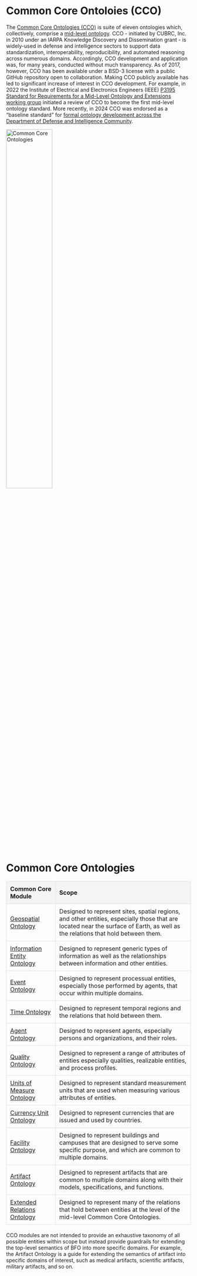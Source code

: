 <html lang="en">
<head>
    <meta charset="UTF-8">
    <meta name="viewport" content="width=device-width, initial-scale=1.0">
    <title>Common Core Ontoloies (CCO)</title>
        <style>
        table {
            width: 100%;
            border-collapse: collapse;
            margin-bottom: 20px;
        }
        th, td {
            padding: 10px;
            border: 1px solid #ddd;
            text-align: left;
        }
        th {
            background-color: #f4f4f4;
        }
    </style>
</head>
<body>
    <h1>Common Core Ontoloies (CCO)</h1>
    <p>The <a href="https://github.com/CommonCoreOntology" target="_blank">Common Core Ontologies (CCO)</a> is suite of eleven ontologies which, collectively, comprise a <a href="https://arxiv.org/pdf/2404.17757" target="_blank">mid-level ontology</a>. CCO - initiated by CUBRC, Inc. in 2010 under an IARPA Knowledge Discovery and Dissemination grant - is widely-used in defense and intelligence sectors to support data standardization, interoperability, reproducibility, and automated reasoning across numerous domains. Accordingly, CCO development and application was, for many years, conducted without much transparency. As of 2017, however, CCO has been available under a BSD-3 license with a public GitHub repository open to collaboration. Making CCO publicly available has led to significant increase of interest in CCO development. For example, in 2022 the Institute of Electrical and Electronics Engineers (IEEE) <a href="https://standards.ieee.org/ieee/3195/11025/" target="_blank">P3195 Standard for Requirements for a Mid-Level Ontology and Extensions working group</a> initiated a review of CCO to become the first mid-level ontology standard. More recently, in 2024 CCO was endorsed as a “baseline standard” for <a href="https://www.buffalo.edu/ubnow/stories/2024/03/smith-ontology-standard.html" target="_blank">formal ontology development across the Department of Defense and Intelligence Community</a>. 
     <div class="center-text"><img src="https://github.com/CommonCoreOntology/cco-webpage/main/docs/assets/logos/BFO-CCO.png" alt="Common Core Ontologies" style="width:50%;"></div>
<h1>Common Core Ontologies</h1>
    <table>
        <thead>
            <tr>
                <th>Common Core Module</th>
                <th>Scope</th>
            </tr>
        </thead>
        <tbody>
            <tr>
                <td><a href="#">Geospatial Ontology</a></td>
                <td>Designed to represent sites, spatial regions, and other entities, especially those that are located near the surface of Earth, as well as the relations that hold between them.</td>
            </tr>
            <tr>
                <td><a href="#">Information Entity Ontology</a></td>
                <td>Designed to represent generic types of information as well as the relationships between information and other entities.</td>
            </tr>
            <tr>
                <td><a href="#">Event Ontology</a></td>
                <td>Designed to represent processual entities, especially those performed by agents, that occur within multiple domains.</td>
            </tr>
            <tr>
                <td><a href="#">Time Ontology</a></td>
                <td>Designed to represent temporal regions and the relations that hold between them.</td>
            </tr>
            <tr>
                <td><a href="#">Agent Ontology</a></td>
                <td>Designed to represent agents, especially persons and organizations, and their roles.</td>
            </tr>
            <tr>
                <td><a href="#">Quality Ontology</a></td>
                <td>Designed to represent a range of attributes of entities especially qualities, realizable entities, and process profiles.</td>
            </tr>
            <tr>
                <td><a href="#">Units of Measure Ontology</a></td>
                <td>Designed to represent standard measurement units that are used when measuring various attributes of entities.</td>
            </tr>
            <tr>
                <td><a href="#">Currency Unit Ontology</a></td>
                <td>Designed to represent currencies that are issued and used by countries.</td>
            </tr>
            <tr>
                <td><a href="#">Facility Ontology</a></td>
                <td>Designed to represent buildings and campuses that are designed to serve some specific purpose, and which are common to multiple domains.</td>
            </tr>
            <tr>
                <td><a href="#">Artifact Ontology</a></td>
                <td>Designed to represent artifacts that are common to multiple domains along with their models, specifications, and functions.</td>
            </tr>
            <tr>
                <td><a href="#">Extended Relations Ontology</a></td>
                <td>Designed to represent many of the relations that hold between entities at the level of the mid-level Common Core Ontologies.</td>
            </tr>
        </tbody>
    </table>
    <p>CCO modules are not intended to provide an exhaustive taxonomy of all possible entities within scope but instead provide guardrails for extending the top-level semantics of BFO into more specific domains. For example, the Artifact Ontology is a guide for extending the semantics of artifact into specific domains of interest, such as medical artifacts, scientific artifacts, military artifacts, and so on.</p>
</body>
</html>